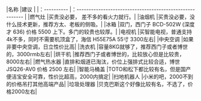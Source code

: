 |名称         |建议                                                        |
|：---------- |：--------------------------------------------------------  |
|燃气灶       |买贵没必要， 差不多的看火力就行。|
|油烟机       |买贵没必要，没什么技术更新，推荐方太、老板的侧吸。|
|冰箱         |双门，西门子 BCD-502W (深度才 636) 价格 5500 上下。多门的较贵也较厚。|
|电视机       |买智能电视，普通支持4k不多，同时不需要机顶盒了，海信 H55E75A 55寸 3300左右| 
|中央空调     |如果非要中央空调，日立性价比高|
|洗衣机       |容量8KG就够了，推荐西门子或者博世的，3000rmb左右|
|烘干机       |推荐西门子或者博世的，比较放心但是比较贵，8000左右|
|燃气热水器   |直排和烟道已淘汰，价位上强排式比较合适，博世 JSQ26-AV0 价格 2500 左右|
|智能马桶盖   |TOTO和松下都比较有名，但是国产便洁宝安全可靠，性价比超高，2000内搞定|
|扫地机器人   |小米的吧，2000不到的价格吊打其他高端产品| 
|垃圾处理器   |贝克巴斯这个好像比较有名，不选了，价格2000左右| 